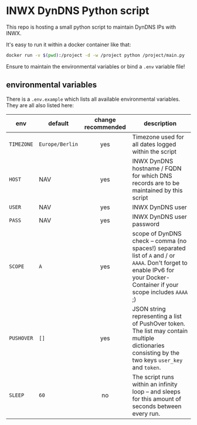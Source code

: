 # INWX DynDNS Python script

This repo is hosting a small python script to maintain DynDNS IPs with INWX.

It's easy to run it within a docker container like that:

```sh
docker run -v $(pwd):/project -d -w /project python /project/main.py
```

Ensure to maintain the environmental variables or bind a `.env` variable file!

## environmental variables

There is a `.env.example` which lists all available environmental variables. They are all also listed here:

| env                   | default               | change recommended | description |
| --------------------- | --------------------- |:------------------:| ----------- |
| `TIMEZONE`            | `Europe/Berlin`       | yes                | Timezone used for all dates logged within the script |
| `HOST`                | NAV                   | yes                | INWX DynDNS hostname / FQDN for which DNS records are to be maintained by this script |
| `USER`                | NAV                   | yes                | INWX DynDNS user |
| `PASS`                | NAV                   | yes                | INWX DynDNS user password |
| `SCOPE`               | `A`                   | yes                | scope of DynDNS check – comma (no spaces!) separated list of `A` and / or `AAAA`. Don't forget to enable IPv6 for your Docker-Container if your scope includes `AAAA` ;) |
| `PUSHOVER`            | `[]`                  | yes                | JSON string representing a list of PushOver token. The list may contain multiple dictionaries consisting by the two keys `user_key` and `token`. |
| `SLEEP`               | `60`                  | no                 | The script runs within an infinity loop – and sleeps for this amount of seconds between every run. |
